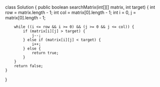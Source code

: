 class Solution {
    public boolean searchMatrix(int[][] matrix, int target) {
        int row = matrix.length - 1;
        int col = matrix[0].length - 1;
        int i = 0, j = matrix[0].length - 1;

        while ((i <= row && i >= 0) && (j >= 0 && j <= col)) {
            if (matrix[i][j] > target) {
                j--;
            } else if (matrix[i][j] < target) {
                i++;
            } else {
                return true;
            }
        }
        return false;
    }
}
